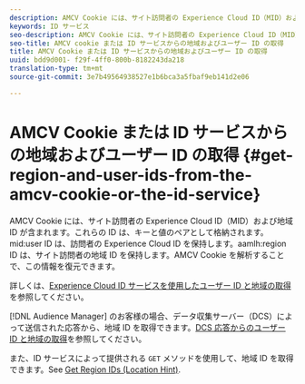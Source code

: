 ```yaml
---
description: AMCV Cookie には、サイト訪問者の Experience Cloud ID（MID）および地域 ID が含まれます。これらの ID は、キーと値のペアとして格納されます。midユーザーIDは、訪問者のExperience Cloud IDを保持します。aamlh地域IDは、サイト訪問者の地域IDを保持します。AMCV Cookie を解析することで、この情報を復元できます。
keywords: ID サービス
seo-description: AMCV Cookie には、サイト訪問者の Experience Cloud ID（MID）および地域 ID が含まれます。これらの ID は、キーと値のペアとして格納されます。midユーザーIDは、訪問者のExperience Cloud IDを保持します。aamlh地域IDは、サイト訪問者の地域IDを保持します。AMCV cookie を解析することで、この情報を復元できます。
seo-title: AMCV cookie または ID サービスからの地域およびユーザー ID の取得
title: AMCV Cookie または ID サービスからの地域およびユーザー ID の取得
uuid: bdd9d001- f29f-4ff0-800b-8182243da218
translation-type: tm+mt
source-git-commit: 3e7b49564938527e1b6bca3a5fbaf9eb141d2e06

---
```



# AMCV Cookie または ID サービスからの地域およびユーザー ID の取得 {#get-region-and-user-ids-from-the-amcv-cookie-or-the-id-service}

AMCV Cookie には、サイト訪問者の Experience Cloud ID（MID）および地域 ID が含まれます。これらの ID は、キーと値のペアとして格納されます。mid:user ID は、訪問者の Experience Cloud ID を保持します。aamlh:region ID は、サイト訪問者の地域 ID を保持します。AMCV Cookie を解析することで、この情報を復元できます。

詳しくは、[Experience Cloud ID サービスを使用したユーザー ID と地域の取得](https://marketing.adobe.com/resources/help/en_US/aam/dcs-mcid-ids.html)を参照してください。

[!DNL Audience Manager] のお客様の場合、データ収集サーバー（DCS）によって送信された応答から、地域 ID を取得できます。[DCS 応答からのユーザー ID と地域の取得](https://marketing.adobe.com/resources/help/en_US/aam/dcs-aam-ids.html)を参照してください。

また、ID サービスによって提供される `GET` メソッドを使用して、地域 ID を取得できます。See [Get Region IDs (Location Hint)](../library/get-set/getlocationhint.md#reference-a761030ff06c4439946bb56febf42d4c).
